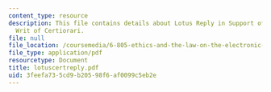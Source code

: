 ```yaml
---
content_type: resource
description: This file contains details about Lotus Reply in Support of Petition for
  Writ of Certiorari.
file: null
file_location: /coursemedia/6-805-ethics-and-the-law-on-the-electronic-frontier-fall-2005/3feefa735cd9b20598f6af0099c5eb2e_lotuscertreply.pdf
file_type: application/pdf
resourcetype: Document
title: lotuscertreply.pdf
uid: 3feefa73-5cd9-b205-98f6-af0099c5eb2e
---
```

